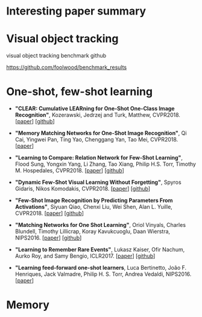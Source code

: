 # Interesting paper summary

# Visual object tracking
visual object tracking benchmark github

https://github.com/foolwood/benchmark_results


# One-shot, few-shot learning
* **"CLEAR: Cumulative LEARning for One-Shot One-Class Image Recognition"**, Kozerawski, Jedrzej and Turk, Matthew, CVPR2018. [[paper](http://openaccess.thecvf.com/content_cvpr_2018/papers/Kozerawski_CLEAR_Cumulative_LEARning_CVPR_2018_paper.pdf)] [[github](https://github.com/JKozerawski/CLEAR-osoc)]


* **"Memory Matching Networks for One-Shot Image Recognition"**, Qi Cai, Yingwei Pan, Ting Yao, Chenggang Yan, Tao Mei, CVPR2018. [[paper](http://openaccess.thecvf.com/content_cvpr_2018/papers/Cai_Memory_Matching_Networks_CVPR_2018_paper.pdf)] 


* **"Learning to Compare: Relation Network for Few-Shot Learning"**, Flood Sung, Yongxin Yang, Li Zhang, Tao Xiang, Philip H.S. Torr, Timothy M. Hospedales, CVPR2018. [[paper](http://openaccess.thecvf.com/content_cvpr_2018/papers/Sung_Learning_to_Compare_CVPR_2018_paper.pdf)] [[github](https://github.com/lzrobots/DeepEmbeddingModel_ZSL)]


* **"Dynamic Few-Shot Visual Learning Without Forgetting"**, Spyros Gidaris, Nikos Komodakis, CVPR2018. [[paper](http://openaccess.thecvf.com/content_cvpr_2018/papers/Gidaris_Dynamic_Few-Shot_Visual_CVPR_2018_paper.pdf)] [[github](https://github.com/gidariss/FewShotWithoutForgetting)]


* **"Few-Shot Image Recognition by Predicting Parameters From Activations"**, Siyuan Qiao, Chenxi Liu, Wei Shen, Alan L. Yuille, CVPR2018. [[paper](http://openaccess.thecvf.com/content_cvpr_2018/papers/Qiao_Few-Shot_Image_Recognition_CVPR_2018_paper.pdf)] [[github](https://github.com/joe-siyuan-qiao/FewShot-CVPR)]


* **"Matching Networks for One Shot Learning"**, Oriol Vinyals, Charles Blundell, Timothy Lillicrap, Koray Kavukcuoglu, Daan Wierstra, NIPS2016. [[paper](https://arxiv.org/pdf/1606.04080.pdf)] [[github](https://github.com/AntreasAntoniou/MatchingNetworks)]


* **"Learning to Remember Rare Events"**, Lukasz Kaiser, Ofir Nachum, Aurko Roy, and Samy Bengio, ICLR2017. [[paper](https://arxiv.org/pdf/1703.03129.pdf)] [[github](https://github.com/ageron/tensorflow-models/tree/master/learning_to_remember_rare_events)]

* **"Learning feed-forward one-shot learners**, Luca Bertinetto, João F. Henriques, Jack Valmadre, Philip H. S. Torr, Andrea Vedaldi, NIPS2016. [[paper](https://arxiv.org/pdf/1606.05233.pdf)]

# Memory

